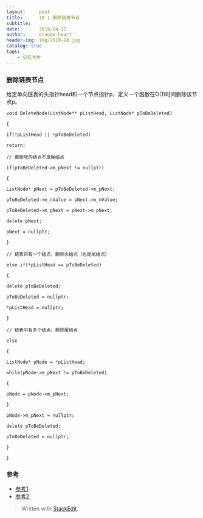 ```yaml
---
layout:     post
title:      18 1 删除链表节点
subtitle:   
date:       2019-04-12
author:     orange_heart
header-img: img/2019-18.jpg
catalog: true
tags:
    - 记忆卡片
---
```


### 删除链表节点

给定单向链表的头指针head和一个节点指针p，定义一个函数在O(1)时间删除该节点p。



```objc
void DeleteNode(ListNode** pListHead, ListNode* pToBeDeleted)

{

if(!pListHead || !pToBeDeleted)

return;

// 要删除的结点不是尾结点

if(pToBeDeleted->m_pNext != nullptr)

{

ListNode* pNext = pToBeDeleted->m_pNext;

pToBeDeleted->m_nValue = pNext->m_nValue;

pToBeDeleted->m_pNext = pNext->m_pNext;

delete pNext;

pNext = nullptr;

}

// 链表只有一个结点，删除头结点（也是尾结点）

else if(*pListHead == pToBeDeleted)

{

delete pToBeDeleted;

pToBeDeleted = nullptr;

*pListHead = nullptr;

}

// 链表中有多个结点，删除尾结点

else

{

ListNode* pNode = *pListHead;

while(pNode->m_pNext != pToBeDeleted)

{

pNode = pNode->m_pNext;

}

pNode->m_pNext = nullptr;

delete pToBeDeleted;

pToBeDeleted = nullptr;

}

}
```
### 参考

- [参考1](https://github.com/zhedahht/CodingInterviewChinese2)
- [参考2](https://github.com/gatieme/CodingInterviews)

> Written with [StackEdit](https://stackedit.io/).
<!--stackedit_data:
eyJoaXN0b3J5IjpbLTExNTE1NzA3MjYsMTQwNjIwODgzMV19
-->